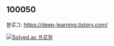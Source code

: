 ## 100050

블로그: https://deep-learning.tistory.com/

[![Solved.ac
프로필](http://mazassumnida.wtf/api/mini/generate_badge?boj={in0105})](https://solved.ac/{in0105})
